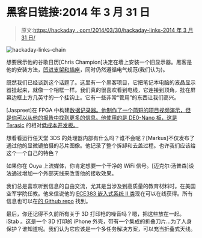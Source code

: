 # 黑客日链接:2014 年 3 月 31 日

> 原文:[https://hackaday . com/2014/03/30/hackaday-links-2014 年 3 月 31 日/](https://hackaday.com/2014/03/30/hackaday-links-march-31-2014/)

![hackaday-links-chain](../Images/da184e9bde007f88b719f5aafc440574.png)

想要展示他的谷歌日历[Chris Champion]决定在墙上安装一个旧显示器。黑客是他的安装方法，[凹进支架和插座](http://www.instructables.com/id/Recessed-Wall-Mount-for-Rasberry-Pi-Google-Calenda/)，同时仍然遵循电气规范(我们认为)。

既然我们已经谈到这个话题了。这里有一个黑客项目，它把笔记本电脑的液晶显示器挂起来，就像一个相框一样。我们真的很喜欢看到电线，它连接到顶角，挂在屏幕边框上方几英寸的一个挂钩上。它有一些非常“管用”的东西让我们高兴。

[Jaspreet]在 FPGA 中构建[数据记录器。他制作了一个简短的项目视频演示，但是](https://www.youtube.com/watch?v=2Yd0p61pkWk)[你可以从他的报告中找到更多的信息。他使用的是 DE0-Nano 板，这是 Terasic](https://github.com/jaspreetsingh009/fpga_data_logger) 的相对[低成本开发板。](https://www.terasic.com.tw/cgi-bin/page/archive.pl?No=593)

想看看运行任天堂 3DS 的处理器内部有什么吗？谁不会呢？[Markus]不仅发布了通过他的显微镜拍摄的芯片图像。他记录了整个拆卸和去盖过程。也许我们应该给这个一个自己的特色？

如果你在 Ouya 上流媒体，你肯定想要一个干净的 WiFi 信号。[迈克尔·汤普森]设法通过增加一个外部天线来改善他的接收效果。

我们总是喜欢听到信息的自由交流，尤其是当涉及到高质量的教育材料时。在美国空军学院任教。他来信说他的 [ECE383 嵌入式系统 II 类](http://www.ece383.com/)现在可以在线获得。所有信息也可以在[的 Github repo](https://github.com/toddbranch/ECE383) 找到。

最后，你还记得不久前所有关于 3D 打印枪的噪音吗？嗯，把这些放在一起。iStab 。这是一个 3D 打印的 iPhone 外壳，带有一个集成的折叠刀片…为了人身保护？谁知道呢。我们认为它应该是一个多任务解决方案，可以充当折叠式天线。